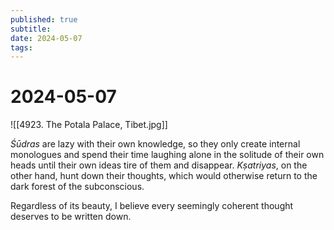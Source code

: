 ```yaml
---
published: true
subtitle: 
date: 2024-05-07
tags: 
---
```


# 2024-05-07
![[4923. The Potala Palace, Tibet.jpg]]

*Śūdras* are lazy with their own knowledge, so they only create internal monologues and spend their time laughing alone in the solitude of their own heads until their own ideas tire of them and disappear. *Kṣatriyas*, on the other hand, hunt down their thoughts, which would otherwise return to the dark forest of the subconscious.

Regardless of its beauty, I believe every seemingly coherent thought deserves to be written down.
